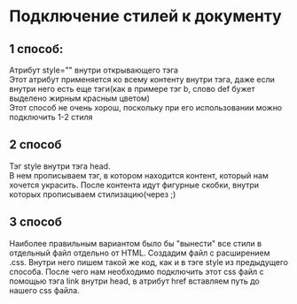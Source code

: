 # Подключение стилей к документу
## 1 способ:  
Атрибут style="" внутри открывающего тэга  
Этот атрибут применяется ко всему контенту внутри тэга, даже если внутри него есть еще тэги(как в примере тэг b, слово def бужет выделено жирным красным цветом)  
Этот способ не очень хорош, поскольку при его использовании можно подключить 1-2 стиля  

## 2 способ
Тэг style внутри тэга head.  
В нем прописываем тэг, в котором находится контент, который нам хочется украсить. После контента идут фигурные скобки, внутри которых прописываем стилизацию(через ;)  

## 3 способ
Наиболее правильным вариантом было бы "вынести" все стили в отдельный файл отдельно от HTML. Создадим файл с расширением .css. Внутри него пишем такой же код, как и в тэге style из предыдущего способа. После чего нам необходимо подключить этот css файл с помощью тэга link внутри head, в атрибут href вставляем путь до нашего css файла.